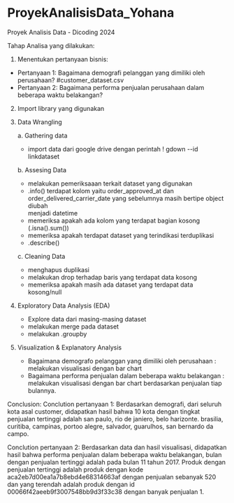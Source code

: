# ProyekAnalisisData_Yohana
Proyek Analisis Data - Dicoding 2024

Tahap Analisa yang dilakukan:
1. Menentukan pertanyaan bisnis:
- Pertanyaan 1: Bagaimana demografi pelanggan yang dimiliki oleh perusahaan? #customer_dataset.csv
- Pertanyaan 2: Bagaimana performa penjualan perusahaan dalam beberapa waktu belakangan?

2. Import library yang digunakan
3. Data Wrangling

   a. Gathering data
    - import data dari google drive dengan perintah ! gdown --id linkdataset
   
   b. Assesing Data
    - melakukan pemeriksaaan terkait dataset yang digunakan
    - .info()
      terdapat kolom yaitu order_approved_at dan order_delivered_carrier_date yang sebelumnya masih bertipe object diubah   
      menjadi datetime
    - memeriksa apakah ada kolom yang terdapat bagian kosong (.isna().sum())
    - memeriksa apakah terdapat dataset yang terindikasi terduplikasi
    - .describe()
   
   c. Cleaning Data
    - menghapus duplikasi
    - melakukan drop terhadap baris yang terdapat data kosong
    - memeriksa apakah masih ada dataset yang terdapat data kosong/null
5. Exploratory Data Analysis (EDA)
   - Explore data dari masing-masing dataset
   - melakukan merge pada dataset
   - melakukan .groupby
6. Visualization & Explanatory Analysis
   - Bagaimana demografo pelanggan yang dimiliki oleh perusahaan : melakukan visualisasi dengan bar chart
   - Bagaimana performa penjualan dalam beberapa waktu belakangan : melakukan visualisasi dengan bar chart berdasarkan 
     penjualan tiap bulannya.

Conclusion:
Conclution pertanyaan 1: Berdasarkan demografi, dari seluruh kota asal customer, didapatkan hasil bahwa 10 kota dengan   tingkat penjualan tertinggi adalah san paulo, rio de janiero, belo harizonte. brasilia, curitiba, campinas, portoo alegre, salvador, guarulhos, san bernardo da campo.

Conclution pertanyaan 2: Berdasarkan data dan hasil visualisasi, didapatkan hasil bahwa performa penjualan dalam beberapa waktu belakangan, bulan dengan penjualan tertinggi adalah pada bulan 11 tahun 2017. Produk dengan penjualan tertinggi adalah produk dengan kode aca2eb7d00ea1a7b8ebd4e68314663af dengan penjualan sebanyak 520 dan yang terendah adalah produk dengan id 00066f42aeeb9f3007548bb9d3f33c38 dengan banyak penjualan 1.
